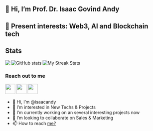 ## 👋 Hi, I’m Prof. Dr. Isaac Govind Andy
##  👀 Present interests: Web3, AI and Blockchain tech


<!---
Prof. Dr. Isaac Govind Andy is a ✨ special ✨ repository because its `README.md` (this file) appears on your GitHub profile.
You can click the Preview link to take a look at your changes.
--->

## Stats


<img align="left" src="https://github-readme-stats.vercel.app/api/top-langs/?username=isaacandy&theme=dracula&hide_langs_below=1" />

![GitHub stats](https://github-readme-stats.vercel.app/api?username=isaacandy&show_icons=true&theme=dracula)
![My Streak Stats](https://github-readme-streak-stats.herokuapp.com/?user=isaacandy&theme=tokyonight)

### Reach out to me

<!--- <a href="https://twitter.com/isaacandy"><img src="https://i.ibb.co/kmgQVyW/twitter.png" width="32px" height="32px"></a> --->
<a href="https://github.com/isaacandy"><img src="https://cdn.iconscout.com/icon/free/png-256/github-108-438008.png" width="32px" height="32px"></a> 
<a href="https://www.linkedin.com/in/isaacandy/"><img src="https://i.ibb.co/Kx2GSrT/linkedin.png" width="32px" height="32px"></a>
<a href="https://twitter.com/isaacandy"><img src="https://user-images.githubusercontent.com/87749337/220939840-f63a5108-69b1-4ab6-a48b-f5a36a339726.png" width="32px" height="32px"></a>

- 👋 Hi, I’m @isaacandy
- 👀 I’m interested in New Techs & Projects
- 🌱 I’m currently working on an several interesting projects now 
- 💞️ I’m looking to collaborate on Sales & Marketing
- 📫 How to reach [me?](https://linktr.ee/drisaacandy)

<!---
isaacandy/isaacandy is a ✨ special ✨ repository because its `README.md` (this file) appears on your GitHub profile.
You can click the Preview link to take a look at your changes.
--->
